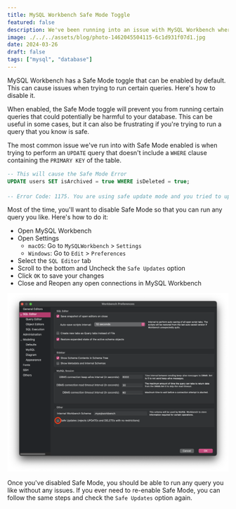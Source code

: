 ```yaml
---
title: MySQL Workbench Safe Mode Toggle
featured: false
description: We've been running into an issue with MySQL Workbench where the Safe Mode toggle is enabled. Here's how to desable it.
image: ./../../assets/blog/photo-1462045504115-6c1d931f07d1.jpg
date: 2024-03-26
draft: false
tags: ["mysql", "database"]
---
```


MySQL Workbench has a Safe Mode toggle that can be enabled by default. This can cause issues when trying to run certain queries. Here's how to disable it.

When enabled, the Safe Mode toggle will prevent you from running certain queries that could potentially be harmful to your database. This can be useful in some cases, but it can also be frustrating if you're trying to run a query that you know is safe.

The most common issue we've run into with Safe Mode enabled is when trying to perform an `UPDATE` query that doesn't include a `WHERE` clause containing the `PRIMARY KEY` of the table.

```sql
-- This will cause the Safe Mode Error
UPDATE users SET isArchived = true WHERE isDeleted = true;

-- Error Code: 1175. You are using safe update mode and you tried to update a table without a WHERE that uses a KEY column.  To disable safe mode, toggle the option in Preferences -> SQL Editor and reconnect.

```

Most of the time, you'll want to disable Safe Mode so that you can run any query you like. Here's how to do it:

-   Open MySQL Workbench
-   Open Settings
    -   `macOS`: Go to `MySQLWorkbench` > `Settings`
    -   `Windows`: Go to `Edit` > `Preferences`
-   Select the `SQL Editor` tab
-   Scroll to the bottom and Uncheck the `Safe Updates` option
-   Click `OK` to save your changes
-   Close and Reopen any open connections in MySQL Workbench

![A starry night sky.](../../assets/blog/mysql_workbench_settings.png)

Once you've disabled Safe Mode, you should be able to run any query you like without any issues. If you ever need to re-enable Safe Mode, you can follow the same steps and check the `Safe Updates` option again.
